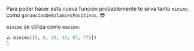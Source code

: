 Para poder hacer esta nueva función probablemente te sirva tanto `minimo` como `gananciasDeBalancesPositivos`. :sunglasses:

`minimo` se utiliza como `maximo`:

```python
ム minimo([5, 8, 10, 42, 87, 776])
5
```
